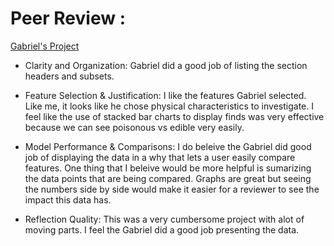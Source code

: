# Peer Review : 

[Gabriel's Project](https://github.com/gjrich/mlp4/blob/master/classification_project.ipynb)

- Clarity and Organization: Gabriel did a good job of listing the section headers and subsets. 

- Feature Selection & Justification: I like the features Gabriel selected. Like me, it looks like he chose physical characteristics to investigate. I feel like 
    the use of stacked bar charts to display finds was very effective because we can see poisonous vs edible very easily. 

- Model Performance & Comparisons: I do beleive the Gabriel did good job of displaying the data in a why that lets a user easily compare features. One thing that I 
    beleive would be more helpful is sumarizing the data points that are being compared. Graphs are great but seeing the numbers side by side would make it easier for a reviewer to see the impact this data has. 

- Reflection Quality: This was a very cumbersome project with alot of moving parts. I feel the Gabriel did a good job presenting the data. 

